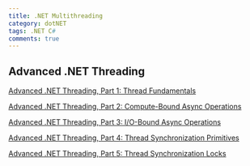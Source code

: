 ```yaml
---
title: .NET Multithreading
category: dotNET
tags: .NET C#
comments: true
---
```


## Advanced .NET Threading

[Advanced .NET Threading, Part 1: Thread Fundamentals](
https://mva.microsoft.com/en-US/training-courses/advanced-net-threading-part-1-thread-fundamentals-16656?l=zAsojditC_6606218965)

[Advanced .NET Threading, Part 2: Compute-Bound Async Operations](
https://mva.microsoft.com/en-US/training-courses/advanced-net-threading-part-2-computebound-async-operations-16658?l=fG7K1fitC_2206218965)

[Advanced .NET Threading, Part 3: I/O-Bound Async Operations](https://mva.microsoft.com/en-US/training-courses/advanced-net-threading-part-3-iobound-async-operations-16659?l=DLvEmkitC_4406218965)

[Advanced .NET Threading, Part 4: Thread Synchronization Primitives](
https://mva.microsoft.com/en-US/training-courses/advanced-net-threading-part-4-thread-synchronization-primitives-16660?l=1oGCZnitC_8406218965)

[Advanced .NET Threading, Part 5: Thread Synchronization Locks](
https://mva.microsoft.com/en-US/training-courses/advanced-net-threading-part-5-thread-synchronization-locks-16661?l=A3VXnpitC_9006218965)